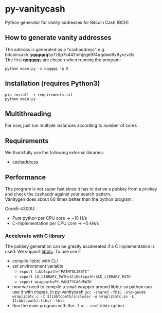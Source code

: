 # py-vanitycash
Python generator for vanity addresses for Bitcoin Cash (BCH)

## How to generate vanity addresses
The address is generated as a "cashaddress" e.g. bitcoincash:q**qqqqqq**5y7z5p7k442mhjzge974qqdwd6v6yvzvzls  
The first **qqqqqq**s are chosen when running the program:
```
python main.py -s qqqqqq -p 0
```

## Installation (requires Python3)
```
pip install -r requirements.txt
python main.py
```

## Multithreading
For now, just run multiple instances according to number of cores

## Requirements
We thankfully use the following external libraries:  
 * [cashaddress](https://github.com/oskyk/cashaddress)

## Performance
The program is not super fast since it has to derive a pubkey from a privkey and check the cashaddr against your search pattern.  
Vanitygen does about 60 times better than the python program.  

Corei5-4300U:
 * Pure python      per CPU core -> ~10 H/s
 * C-implementation per CPU core -> ~5 kH/s
 
### Accelerate with C library

The pubkey generation can be greatly accelerated if a C implementation is used. We support [libbtc](https://github.com/libbtc/libbtc). To use use it
 * compile libbtc with CLI
 * set environtment variable
   * `export libbtcpath="PATHTOLIBBTC"`
   * `export LD_LIBRARY_PATH=$libbtcpath:$LD_LIBRARY_PATH`
   * `export wrappath=PY-VANITYCASHPATH`
 * now we need to compile a small wrapper around libbtc so python can use it with ctypes. In py-vanitycash
 `gcc -shared -fPIC -std=gnu99 wraplibbtc.c -I $libbtcpath/include/ -o wraplibbtc.so -L $libbtcpath/.libs/ -lbtc`
 * Run the main program with the `-l` or `--uselibbtc` option

